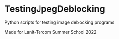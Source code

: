 # TestingJpegDeblocking
Python scripts for testing image deblocking programs

Made for Lanit-Tercom Summer School 2022
